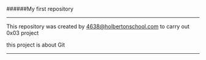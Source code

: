 ######My first repository
___
This repository was created by 4638@holbertonschool.com to carry out 0x03 project


this project is about Git
___